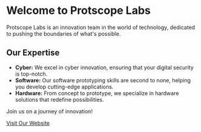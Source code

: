 # Welcome to Protscope Labs

Protscope Labs is an innovation team in the world of technology, dedicated to pushing the boundaries of what's possible. 

## Our Expertise

- **Cyber:** We excel in cyber innovation, ensuring that your digital security is top-notch.
- **Software:** Our software prototyping skills are second to none, helping you develop cutting-edge applications.
- **Hardware:** From concept to prototype, we specialize in hardware solutions that redefine possibilities.

Join us on a journey of innovation!

[Visit Our Website](https://www.protscope.org)
